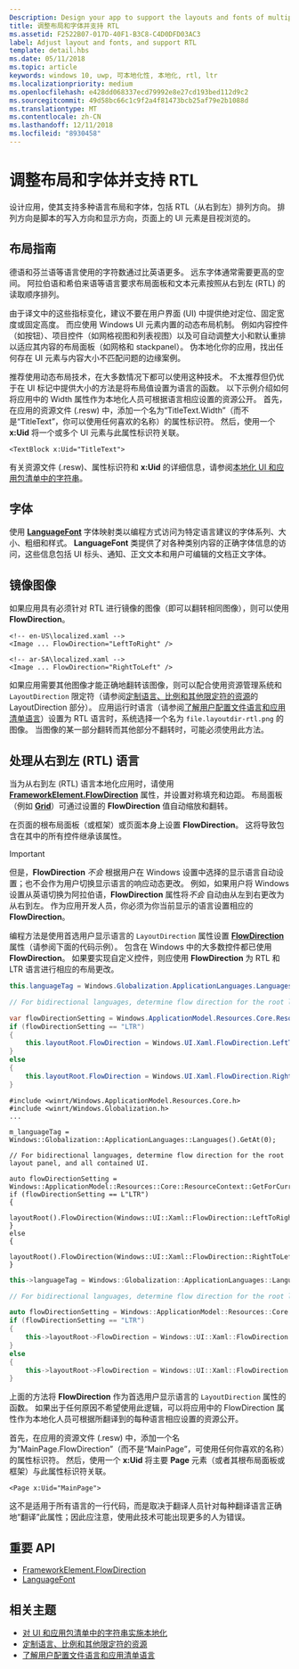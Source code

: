 ```yaml
---
Description: Design your app to support the layouts and fonts of multiple languages, including RTL (right-to-left) flow direction.
title: 调整布局和字体并支持 RTL
ms.assetid: F2522B07-017D-40F1-B3C8-C4D0DFD03AC3
label: Adjust layout and fonts, and support RTL
template: detail.hbs
ms.date: 05/11/2018
ms.topic: article
keywords: windows 10, uwp, 可本地化性, 本地化, rtl, ltr
ms.localizationpriority: medium
ms.openlocfilehash: e428dd068337ecd79992e8e27cd193bed112d9c2
ms.sourcegitcommit: 49d58bc66c1c9f2a4f81473bcb25af79e2b1088d
ms.translationtype: MT
ms.contentlocale: zh-CN
ms.lasthandoff: 12/11/2018
ms.locfileid: "8930458"
---
```

# <a name="adjust-layout-and-fonts-and-support-rtl"></a>调整布局和字体并支持 RTL
设计应用，使其支持多种语言布局和字体，包括 RTL（从右到左）排列方向。 排列方向是脚本的写入方向和显示方向，页面上的 UI 元素是目视浏览的。

## <a name="layout-guidelines"></a>布局指南
德语和芬兰语等语言使用的字符数通过比英语更多。 远东字体通常需要更高的空间。 阿拉伯语和希伯来语等语言要求布局面板和文本元素按照从右到左 (RTL) 的读取顺序排列。

由于译文中的这些指标变化，建议不要在用户界面 (UI) 中提供绝对定位、固定宽度或固定高度。 而应使用 Windows UI 元素内置的动态布局机制。 例如内容控件（如按钮）、项目控件（如网格视图和列表视图）以及可自动调整大小和默认重排以适应其内容的布局面板（如网格和 stackpanel）。 伪本地化你的应用，找出任何存在 UI 元素与内容大小不匹配问题的边缘案例。

推荐使用动态布局技术，在大多数情况下都可以使用这种技术。 不太推荐但仍优于在 UI 标记中提供大小的方法是将布局值设置为语言的函数。 以下示例介绍如何将应用中的 Width 属性作为本地化人员可根据语言相应设置的资源公开。 首先，在应用的资源文件 (.resw) 中，添加一个名为“TitleText.Width”（而不是“TitleText”，你可以使用任何喜欢的名称）的属性标识符。 然后，使用一个 **x:Uid** 将一个或多个 UI 元素与此属性标识符关联。

```xaml
<TextBlock x:Uid="TitleText">
```

有关资源文件 (.resw)、属性标识符和 **x:Uid** 的详细信息，请参阅[本地化 UI 和应用包清单中的字符串](../../app-resources/localize-strings-ui-manifest.md)。

## <a name="fonts"></a>字体
使用 [**LanguageFont**](/uwp/api/Windows.Globalization.Fonts.LanguageFont?branch=live) 字体映射类以编程方式访问为特定语言建议的字体系列、大小、粗细和样式。 **LanguageFont** 类提供了对各种类别内容的正确字体信息的访问，这些信息包括 UI 标头、通知、正文文本和用户可编辑的文档正文字体。

## <a name="mirroring-images"></a>镜像图像
如果应用具有必须针对 RTL 进行镜像的图像（即可以翻转相同图像），则可以使用 **FlowDirection**。

```xaml
<!-- en-US\localized.xaml -->
<Image ... FlowDirection="LeftToRight" />

<!-- ar-SA\localized.xaml -->
<Image ... FlowDirection="RightToLeft" />
```

如果应用需要其他图像才能正确地翻转该图像，则可以配合使用资源管理系统和 `LayoutDirection` 限定符（请参阅[定制语言、比例和其他限定符的资源](../../app-resources/tailor-resources-lang-scale-contrast.md#layoutdirection)的 LayoutDirection 部分）。 应用运行时语言（请参阅[了解用户配置文件语言和应用清单语言](manage-language-and-region.md)）设置为 RTL 语言时，系统选择一个名为 `file.layoutdir-rtl.png` 的图像。 当图像的某一部分翻转而其他部分不翻转时，可能必须使用此方法。

## <a name="handling-right-to-left-rtl-languages"></a>处理从右到左 (RTL) 语言
当为从右到左 (RTL) 语言本地化应用时，请使用 [**FrameworkElement.FlowDirection**](/uwp/api/Windows.UI.Xaml.FrameworkElement.FlowDirection) 属性，并设置对称填充和边距。 布局面板（例如 [**Grid**](/uwp/api/Windows.UI.Xaml.Controls.Grid?branch=live)）可通过设置的 **FlowDirection** 值自动缩放和翻转。

在页面的根布局面板（或框架）或页面本身上设置 **FlowDirection**。 这将导致包含在其中的所有控件继承该属性。

> [!IMPORTANT]
> 但是，**FlowDirection** *不会* 根据用户在 Windows 设置中选择的显示语言自动设置；也不会作为用户切换显示语言的响应动态更改。 例如，如果用户将 Windows 设置从英语切换为阿拉伯语，**FlowDirection** 属性将*不会* 自动由从左到右更改为从右到左。 作为应用开发人员，你必须为你当前显示的语言设置相应的 **FlowDirection**。

编程方法是使用首选用户显示语言的 `LayoutDirection` 属性设置 [**FlowDirection**](/uwp/api/Windows.UI.Xaml.FrameworkElement.FlowDirection) 属性（请参阅下面的代码示例）。 包含在 Windows 中的大多数控件都已使用 **FlowDirection**。 如果要实现自定义控件，则应使用 **FlowDirection** 为 RTL 和 LTR 语言进行相应的布局更改。

```csharp    
this.languageTag = Windows.Globalization.ApplicationLanguages.Languages[0];

// For bidirectional languages, determine flow direction for the root layout panel, and all contained UI.

var flowDirectionSetting = Windows.ApplicationModel.Resources.Core.ResourceContext.GetForCurrentView().QualifierValues["LayoutDirection"];
if (flowDirectionSetting == "LTR")
{
    this.layoutRoot.FlowDirection = Windows.UI.Xaml.FlowDirection.LeftToRight;
}
else
{
    this.layoutRoot.FlowDirection = Windows.UI.Xaml.FlowDirection.RightToLeft;
}
```

```cppwinrt
#include <winrt/Windows.ApplicationModel.Resources.Core.h>
#include <winrt/Windows.Globalization.h>
...

m_languageTag = Windows::Globalization::ApplicationLanguages::Languages().GetAt(0);

// For bidirectional languages, determine flow direction for the root layout panel, and all contained UI.

auto flowDirectionSetting = Windows::ApplicationModel::Resources::Core::ResourceContext::GetForCurrentView().QualifierValues().Lookup(L"LayoutDirection");
if (flowDirectionSetting == L"LTR")
{
    layoutRoot().FlowDirection(Windows::UI::Xaml::FlowDirection::LeftToRight);
}
else
{
    layoutRoot().FlowDirection(Windows::UI::Xaml::FlowDirection::RightToLeft);
}
```

```cpp
this->languageTag = Windows::Globalization::ApplicationLanguages::Languages->GetAt(0);

// For bidirectional languages, determine flow direction for the root layout panel, and all contained UI.

auto flowDirectionSetting = Windows::ApplicationModel::Resources::Core::ResourceContext::GetForCurrentView()->QualifierValues->Lookup("LayoutDirection");
if (flowDirectionSetting == "LTR")
{
    this->layoutRoot->FlowDirection = Windows::UI::Xaml::FlowDirection::LeftToRight;
}
else
{
    this->layoutRoot->FlowDirection = Windows::UI::Xaml::FlowDirection::RightToLeft;
}
```

上面的方法将 **FlowDirection** 作为首选用户显示语言的 `LayoutDirection` 属性的函数。 如果出于任何原因不希望使用此逻辑，可以将应用中的 FlowDirection 属性作为本地化人员可根据所翻译到的每种语言相应设置的资源公开。

首先，在应用的资源文件 (.resw) 中，添加一个名为“MainPage.FlowDirection”（而不是“MainPage”，可使用任何你喜欢的名称）的属性标识符。 然后，使用一个 **x:Uid** 将主要 **Page** 元素（或者其根布局面板或框架）与此属性标识符关联。

```xaml
<Page x:Uid="MainPage">
```

这不是适用于所有语言的一行代码，而是取决于翻译人员针对每种翻译语言正确地“翻译”此属性；因此应注意，使用此技术可能出现更多的人为错误。

## <a name="important-apis"></a>重要 API
* [FrameworkElement.FlowDirection](/uwp/api/Windows.UI.Xaml.FrameworkElement.FlowDirection)
* [LanguageFont](/uwp/api/Windows.Globalization.Fonts.LanguageFont?branch=live)

## <a name="related-topics"></a>相关主题
* [对 UI 和应用包清单中的字符串实施本地化](../../app-resources/localize-strings-ui-manifest.md)
* [定制语言、比例和其他限定符的资源](../../app-resources/tailor-resources-lang-scale-contrast.md)
* [了解用户配置文件语言和应用清单语言](manage-language-and-region.md)